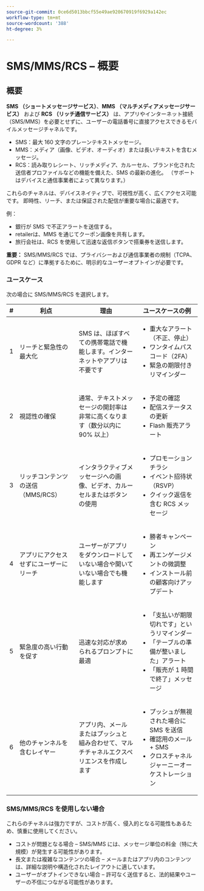 ```yaml
---
source-git-commit: 0ce6d5013bbcf55e49ae920670919f6929a142ec
workflow-type: tm+mt
source-wordcount: '388'
ht-degree: 3%

---
```

# SMS/MMS/RCS – 概要

## 概要

**SMS （ショートメッセージサービス）**、**MMS （マルチメディアメッセージサービス）** および **RCS （リッチ通信サービス）** は、アプリやインターネット接続（SMS/MMS）を必要とせずに、ユーザーの電話番号に直接アクセスできるモバイルメッセージチャネルです。

* SMS：最大 160 文字のプレーンテキストメッセージ。
* MMS：メディア（画像、ビデオ、オーディオ）または長いテキストを含むメッセージ。
* RCS：読み取りレシート、リッチメディア、カルーセル、ブランド化された送信者プロファイルなどの機能を備えた、SMS の最新の進化。 （サポートはデバイスと通信事業者によって異なります。）

これらのチャネルは、デバイスネイティブで、可視性が高く、広くアクセス可能です。 即時性、リーチ、または保証された配信が重要な場合に最適です。

例：

* 銀行が SMS で不正アラートを送信する。
* retailerは、MMS を通じてクーポン画像を共有します。
* 旅行会社は、RCS を使用して迅速な返信ボタンで搭乗券を送信します。

**重要：** SMS/MMS/RCS では、プライバシーおよび通信事業者の規制（TCPA、GDPR など）に準拠するために、明示的なユーザーオプトインが必要です。

### ユースケース

次の場合に SMS/MMS/RCS を選択します。

| # | 利点 | 理由 | ユースケースの例 |
|---|---------|-----|-------------------|
| 1 | リーチと緊急性の最大化 | SMS は、ほぼすべての携帯電話で機能します。インターネットやアプリは不要です | <ul><li>重大なアラート（不正、停止）</li><li>ワンタイムパスコード（2FA）</li><li>緊急の期限付きリマインダー</li></ul> |
| 2 | 視認性の確保 | 通常、テキストメッセージの開封率は非常に高くなります（数分以内に 90% 以上） | <ul><li>予定の確認</li><li>配信ステータスの更新</li><li>Flash 販売アラート</li></ul> |
| 3 | リッチコンテンツの送信（MMS/RCS） | インタラクティブメッセージへの画像、ビデオ、カルーセルまたはボタンの使用 | <ul><li>プロモーションチラシ</li><li>イベント招待状（RSVP）</li><li>クイック返信を含む RCS メッセージ</li></ul> |
| 4 | アプリにアクセスせずにユーザーにリーチ | ユーザーがアプリをダウンロードしていない場合や開いていない場合でも機能します | <ul><li>勝者キャンペーン</li><li>再エンゲージメントの微調整</li><li>インストール前の顧客向けアップデート</li></ul> |
| 5 | 緊急度の高い行動を促す | 迅速な対応が求められるプロンプトに最適 | <ul><li>「支払いが期限切れです」というリマインダー</li><li>「テーブルの準備が整いました」アラート</li><li>「販売が 1 時間で終了」メッセージ</li></ul> |
| 6 | 他のチャンネルを含むレイヤー | アプリ内、メールまたはプッシュと組み合わせて、マルチチャネルエクスペリエンスを作成します | <ul><li>プッシュが無視された場合に SMS を送信</li><li>確認用のメール + SMS</li><li>クロスチャネルジャーニーオーケストレーション</li></ul> |

### SMS/MMS/RCS を使用しない場合

これらのチャネルは強力ですが、コストが高く、侵入的となる可能性もあるため、慎重に使用してください。

* コストが問題となる場合 – SMS/MMS には、メッセージ単位の料金（特に大規模）が発生する可能性があります。
* 長文または複雑なコンテンツの場合 – メールまたはアプリ内のコンテンツは、詳細な説明や構造化されたレイアウトに適しています。
* ユーザーがオプトインできない場合 – 許可なく送信すると、法的結果やユーザーの不信につながる可能性があります。

